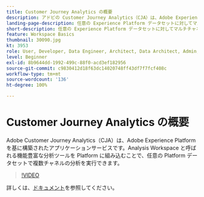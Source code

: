 ```yaml
---
title: Customer Journey Analytics の概要
description: アドビの Customer Journey Analytics（CJA）は、Adobe Experience Platform を基に構築されたアプリケーションサービスです。Analysis Workspace と呼ばれる機能豊富な分析ツールを Platform に組み込むことで、任意の Platform データセットで複数チャネルの分析を実行できます。
landing-page-description: 任意の Experience Platform データセットに対してマルチチャネル分析を実行する方法を説明します。
short-description: 任意の Experience Platform データセットに対してマルチチャネル分析を実行する方法を説明します。
feature: Workspace Basics
thumbnail: 30090.jpg
kt: 3953
role: User, Developer, Data Engineer, Architect, Data Architect, Admin, Leader
level: Beginner
exl-id: 8b9644dd-1992-499c-88f0-acd3ef182956
source-git-commit: c9830412d18f63dc14020748ff43df7f7fcf408c
workflow-type: tm+mt
source-wordcount: '136'
ht-degree: 100%

---
```


# Customer Journey Analytics の概要

Adobe Customer Journey Analytics（CJA）は、Adobe Experience Platform を基に構築されたアプリケーションサービスです。Analysis Workspace と呼ばれる機能豊富な分析ツールを Platform に組み込むことで、任意の Platform データセットで複数チャネルの分析を実行できます。

>[!VIDEO](https://video.tv.adobe.com/v/30090/?quality=12&learn=on)

詳しくは、[ドキュメント](https://experienceleague.adobe.com/docs/analytics-platform/using/cja-landing.html?lang=ja)を参照してください。
